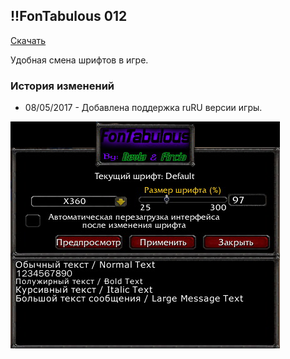## !!FonTabulous 012

[Скачать](https://github.com/WoWruRU-ClassicAddons/FonTabulous/releases/download/012/FonTabulous.zip)

Удобная смена шрифтов в игре.

### История изменений
- 08/05/2017 - Добавлена поддержка ruRU версии игры.

![image1](/assets/img/FonTabulous.png)